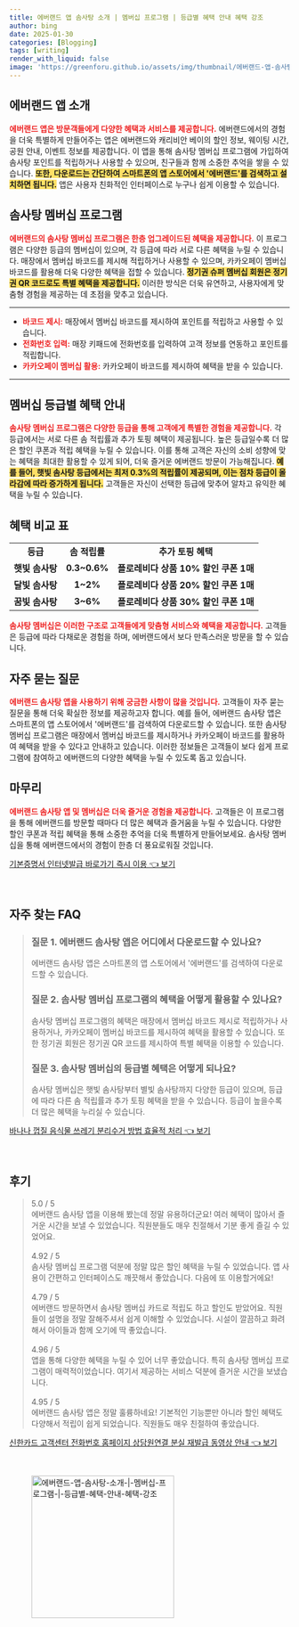 ```yaml
---
title: 에버랜드 앱 솜사탕 소개 | 멤버십 프로그램 | 등급별 혜택 안내 혜택 강조
author: bing
date: 2025-01-30
categories: [Blogging]
tags: [writing]
render_with_liquid: false
image: 'https://greenforu.github.io/assets/img/thumbnail/에버랜드-앱-솜사탕-소개-|-멤버십-프로그램-|-등급별-혜택-안내-혜택-강조.webp'
---
```



<h2 id='에버랜드앱소개'>에버랜드 앱 소개</h2>

<p><b><span style="color: #ee2323;">에버랜드 앱은 방문객들에게 다양한 혜택과 서비스를 제공합니다.</span></b> 에버랜드에서의 경험을 더욱 특별하게 만들어주는 앱은 에버랜드와 캐리비안 베이의 할인 정보, 웨이팅 시간, 공원 안내, 이벤트 정보를 제공합니다. 이 앱을 통해 솜사탕 멤버십 프로그램에 가입하여 솜사탕 포인트를 적립하거나 사용할 수 있으며, 친구들과 함께 소중한 추억을 쌓을 수 있습니다. <b><span style="background-color: #ffe066;">또한, 다운로드는 간단하여 스마트폰의 앱 스토어에서 '에버랜드'를 검색하고 설치하면 됩니다.</span></b> 앱은 사용자 친화적인 인터페이스로 누구나 쉽게 이용할 수 있습니다.</p>

<h2 id='솜사탕멤버십프로그램'>솜사탕 멤버십 프로그램</h2>

<p><b><span style="color: #ee2323;">에버랜드의 솜사탕 멤버십 프로그램은 한층 업그레이드된 혜택을 제공합니다.</span></b> 이 프로그램은 다양한 등급의 멤버십이 있으며, 각 등급에 따라 서로 다른 혜택을 누릴 수 있습니다. 매장에서 멤버십 바코드를 제시해 적립하거나 사용할 수 있으며, 카카오페이 멤버십 바코드를 활용해 더욱 다양한 혜택을 접할 수 있습니다. <b><span style="background-color: #ffe066;">정기권 슈퍼 멤버십 회원은 정기권 QR 코드로도 특별 혜택을 제공합니다.</span></b> 이러한 방식은 더욱 유연하고, 사용자에게 맞춤형 경험을 제공하는 데 초점을 맞추고 있습니다.</p>

<hr />

<ul>
    <li><b><span style="color: #ee2323;">바코드 제시:</span></b> 매장에서 멤버십 바코드를 제시하여 포인트를 적립하고 사용할 수 있습니다.</li>
    <li><b><span style="color: #ee2323;">전화번호 입력:</span></b> 매장 키패드에 전화번호를 입력하여 고객 정보를 연동하고 포인트를 적립합니다.</li>
    <li><b><span style="color: #ee2323;">카카오페이 멤버십 활용:</span></b> 카카오페이 바코드를 제시하여 혜택을 받을 수 있습니다.</li>
</ul>

<hr />

<h2 id='멤버십등급별혜택'>멤버십 등급별 혜택 안내</h2>

<p><b><span style="color: #ee2323;">솜사탕 멤버십 프로그램은 다양한 등급을 통해 고객에게 특별한 경험을 제공합니다.</span></b> 각 등급에서는 서로 다른 솜 적립률과 추가 토핑 혜택이 제공됩니다. 높은 등급일수록 더 많은 할인 쿠폰과 적립 혜택을 누릴 수 있습니다. 이를 통해 고객은 자신의 소비 성향에 맞는 혜택을 최대한 활용할 수 있게 되어, 더욱 즐거운 에버랜드 방문이 가능해집니다. <b><span style="background-color: #ffe066;">예를 들어, 햇빛 솜사탕 등급에서는 최저 0.3%의 적립률이 제공되며, 이는 점차 등급이 올라감에 따라 증가하게 됩니다.</span></b> 고객들은 자신이 선택한 등급에 맞추어 알차고 유익한 혜택을 누릴 수 있습니다.</p>

<h2 id='혜택비교표'>혜택 비교 표</h2>

<table>
    <tr>
        <td style="text-align: center; height: 17px;"><b>등급</b></td>
        <td style="text-align: center; height: 17px;"><b>솜 적립률</b></td>
        <td style="text-align: center; height: 17px;"><b>추가 토핑 혜택</b></td>
    </tr>
    <tr>
        <td style="text-align: center; height: 17px;"><b>햇빛 솜사탕</b></td>
        <td style="text-align: center; height: 17px;"><b>0.3~0.6%</b></td>
        <td style="text-align: center; height: 17px;"><b>플로레비다 상품 10% 할인 쿠폰 1매</b></td>
    </tr>
    <tr>
        <td style="text-align: center; height: 17px;"><b>달빛 솜사탕</b></td>
        <td style="text-align: center; height: 17px;"><b>1~2%</b></td>
        <td style="text-align: center; height: 17px;"><b>플로레비다 상품 20% 할인 쿠폰 1매</b></td>
    </tr>
    <tr>
        <td style="text-align: center; height: 17px;"><b>꿈빛 솜사탕</b></td>
        <td style="text-align: center; height: 17px;"><b>3~6%</b></td>
        <td style="text-align: center; height: 17px;"><b>플로레비다 상품 30% 할인 쿠폰 1매</b></td>
    </tr>
</table>

<p><b><span style="color: #ee2323;">솜사탕 멤버십은 이러한 구조로 고객들에게 맞춤형 서비스와 혜택을 제공합니다.</span></b> 고객들은 등급에 따라 다채로운 경험을 하며, 에버랜드에서 보다 만족스러운 방문을 할 수 있습니다.</p>

<h2 id='자주묻는질문'>자주 묻는 질문</h2>

<p><b><span style="color: #ee2323;">에버랜드 솜사탕 앱을 사용하기 위해 궁금한 사항이 많을 것입니다.</span></b> 고객들이 자주 묻는 질문을 통해 더욱 확실한 정보를 제공하고자 합니다. 예를 들어, 에버랜드 솜사탕 앱은 스마트폰의 앱 스토어에서 '에버랜드'를 검색하여 다운로드할 수 있습니다. 또한 솜사탕 멤버십 프로그램은 매장에서 멤버십 바코드를 제시하거나 카카오페이 바코드를 활용하여 혜택을 받을 수 있다고 안내하고 있습니다. 이러한 정보들은 고객들이 보다 쉽게 프로그램에 참여하고 에버랜드의 다양한 혜택을 누릴 수 있도록 돕고 있습니다.</p>

<h2 id='마무리'>마무리</h2>

<p><b><span style="color: #ee2323;">에버랜드 솜사탕 앱 및 멤버십은 더욱 즐거운 경험을 제공합니다.</span></b> 고객들은 이 프로그램을 통해 에버랜드를 방문할 때마다 더 많은 혜택과 즐거움을 누릴 수 있습니다. 다양한 할인 쿠폰과 적립 혜택을 통해 소중한 추억을 더욱 특별하게 만들어보세요. 솜사탕 멤버십을 통해 에버랜드에서의 경험이 한층 더 풍요로워질 것입니다.</p>


<p><a class="click-button" title="기본증명서 인터넷발급 바로가기 즉시 이용" href="https://greenforu.github.io/posts/%EA%B8%B0%EB%B3%B8%EC%A6%9D%EB%AA%85%EC%84%9C-%EC%9D%B8%ED%84%B0%EB%84%B7%EB%B0%9C%EA%B8%89-%EB%B0%94%EB%A1%9C%EA%B0%80%EA%B8%B0-%EC%A6%89%EC%8B%9C-%EC%9D%B4%EC%9A%A9/" rel="dofollow">기본증명서 인터넷발급 바로가기 즉시 이용 👈 보기</a></p><br>
<h2 id='자주_찾는_FAQ'>자주 찾는 FAQ</h2>
<div itemscope="" itemtype="https://schema.org/FAQPage"> 
<blockquote> 
<div itemscope="" itemprop="mainEntity" itemtype="https://schema.org/Question"> 
<h3 itemprop="name">질문 1. 에버랜드 솜사탕 앱은 어디에서 다운로드할 수 있나요?</h3> 
<div itemscope="" itemprop="acceptedAnswer" itemtype="https://schema.org/Answer"> 
<span itemprop="text"> 
<p>에버랜드 솜사탕 앱은 스마트폰의 앱 스토어에서 '에버랜드'를 검색하여 다운로드할 수 있습니다.</p> 
</span> 
</div> 
</div> 
<div itemscope="" itemprop="mainEntity" itemtype="https://schema.org/Question"> 
<h3 itemprop="name">질문 2. 솜사탕 멤버십 프로그램의 혜택을 어떻게 활용할 수 있나요?</h3> 
<div itemscope="" itemprop="acceptedAnswer" itemtype="https://schema.org/Answer"> 
<span itemprop="text"> 
<p>솜사탕 멤버십 프로그램의 혜택은 매장에서 멤버십 바코드 제시로 적립하거나 사용하거나, 카카오페이 멤버십 바코드를 제시하여 혜택을 활용할 수 있습니다. 또한 정기권 회원은 정기권 QR 코드를 제시하여 특별 혜택을 이용할 수 있습니다.</p> 
</span> 
</div> 
</div> 
<div itemscope="" itemprop="mainEntity" itemtype="https://schema.org/Question"> 
<h3 itemprop="name">질문 3. 솜사탕 멤버십의 등급별 혜택은 어떻게 되나요?</h3> 
<div itemscope="" itemprop="acceptedAnswer" itemtype="https://schema.org/Answer"> 
<span itemprop="text"> 
<p>솜사탕 멤버십은 햇빛 솜사탕부터 별빛 솜사탕까지 다양한 등급이 있으며, 등급에 따라 다른 솜 적립률과 추가 토핑 혜택을 받을 수 있습니다. 등급이 높을수록 더 많은 혜택을 누리실 수 있습니다.</p> 
</span> 
</div> 
</div> 
</blockquote> 
</div>
<p><a class="click-button" title="바나나 껍질 음식물 쓰레기 분리수거 방법 효율적 처리" href="https://greenforu.github.io/posts/%EB%B0%94%EB%82%98%EB%82%98-%EA%BB%8D%EC%A7%88-%EC%9D%8C%EC%8B%9D%EB%AC%BC-%EC%93%B0%EB%A0%88%EA%B8%B0-%EB%B6%84%EB%A6%AC%EC%88%98%EA%B1%B0-%EB%B0%A9%EB%B2%95-%ED%9A%A8%EC%9C%A8%EC%A0%81-%EC%B2%98%EB%A6%AC/" rel="dofollow">바나나 껍질 음식물 쓰레기 분리수거 방법 효율적 처리 👈 보기</a></p><br>
<h2 id='후기'>후기</h2>
<div itemscope itemtype="https://schema.org/Product">
  <blockquote>
  <div itemprop="review" itemscope itemtype="https://schema.org/Review">
      <div itemprop="reviewRating" itemscope itemtype="https://schema.org/Rating"> <span itemprop="ratingValue">5.0</span> / <span itemprop="bestRating">5</span> </div>
      <span itemprop="reviewBody">에버랜드 솜사탕 앱을 이용해 봤는데 정말 유용하더군요! 여러 혜택이 많아서 즐거운 시간을 보낼 수 있었습니다. 직원분들도 매우 친절해서 기분 좋게 즐길 수 있었어요.</span>
  </div>
  <br>
  <div itemprop="review" itemscope itemtype="https://schema.org/Review">
      <div itemprop="reviewRating" itemscope itemtype="https://schema.org/Rating"> <span itemprop="ratingValue">4.92</span> / <span itemprop="bestRating">5</span> </div>
      <span itemprop="reviewBody">솜사탕 멤버십 프로그램 덕분에 정말 많은 할인 혜택을 누릴 수 있었습니다. 앱 사용이 간편하고 인터페이스도 깨끗해서 좋았습니다. 다음에 또 이용할거에요!</span>
  </div>
  <br>
  <div itemprop="review" itemscope itemtype="https://schema.org/Review">
      <div itemprop="reviewRating" itemscope itemtype="https://schema.org/Rating"> <span itemprop="ratingValue">4.79</span> / <span itemprop="bestRating">5</span> </div>
      <span itemprop="reviewBody">에버랜드 방문하면서 솜사탕 멤버십 카드로 적립도 하고 할인도 받았어요. 직원들이 설명을 정말 잘해주셔서 쉽게 이해할 수 있었습니다. 시설이 깔끔하고 화려해서 아이들과 함께 오기에 딱 좋았습니다.</span>
  </div>
  <br>
  <div itemprop="review" itemscope itemtype="https://schema.org/Review">
      <div itemprop="reviewRating" itemscope itemtype="https://schema.org/Rating"> <span itemprop="ratingValue">4.96</span> / <span itemprop="bestRating">5</span> </div>
      <span itemprop="reviewBody">앱을 통해 다양한 혜택을 누릴 수 있어 너무 좋았습니다. 특히 솜사탕 멤버십 프로그램이 매력적이었습니다. 여기서 제공하는 서비스 덕분에 즐거운 시간을 보냈습니다.</span>
  </div>
  <br>
  <div itemprop="review" itemscope itemtype="https://schema.org/Review">
      <div itemprop="reviewRating" itemscope itemtype="https://schema.org/Rating"> <span itemprop="ratingValue">4.95</span> / <span itemprop="bestRating">5</span> </div>
      <span itemprop="reviewBody">에버랜드 솜사탕 앱은 정말 훌륭하네요! 기본적인 기능뿐만 아니라 할인 혜택도 다양해서 적립이 쉽게 되었습니다. 직원들도 매우 친절하여 좋았습니다.</span>
  </div>
  </blockquote>
</div>
<p><a class="click-button" title="신한카드 고객센터 전화번호 홈페이지 상담원연결 분실 재발급 동영상 안내" href="https://greenforu.github.io/posts/%EC%8B%A0%ED%95%9C%EC%B9%B4%EB%93%9C-%EA%B3%A0%EA%B0%9D%EC%84%BC%ED%84%B0-%EC%A0%84%ED%99%94%EB%B2%88%ED%98%B8-%ED%99%88%ED%8E%98%EC%9D%B4%EC%A7%80-%EC%83%81%EB%8B%B4%EC%9B%90%EC%97%B0%EA%B2%B0-%EB%B6%84%EC%8B%A4-%EC%9E%AC%EB%B0%9C%EA%B8%89-%EB%8F%99%EC%98%81%EC%83%81-%EC%95%88%EB%82%B4/" rel="dofollow">신한카드 고객센터 전화번호 홈페이지 상담원연결 분실 재발급 동영상 안내 👈 보기</a></p><br>
<figure class="image"><img src="https://greenforu.github.io/assets/img/thumbnail/에버랜드-앱-솜사탕-소개-|-멤버십-프로그램-|-등급별-혜택-안내-혜택-강조.webp" alt="에버랜드-앱-솜사탕-소개-|-멤버십-프로그램-|-등급별-혜택-안내-혜택-강조" width="256" height="256"></figure>